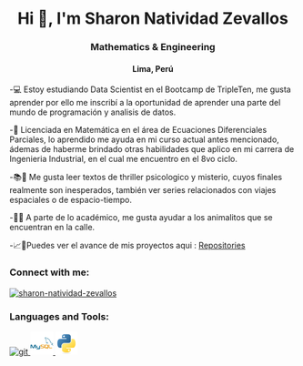 <h1 align="center">Hi 👋, I'm Sharon Natividad Zevallos</h1>
<h3 align="center">Mathematics & Engineering</h3>
<h4 align="center">Lima, Perú</h4>

-💻 Estoy estudiando Data Scientist en el Bootcamp de TripleTen, me gusta aprender por ello me inscribí a la oportunidad de aprender una parte del mundo de programación y analisis de datos.

-📜 Licenciada en Matemática en el área de Ecuaciones Diferenciales Parciales, lo aprendido me ayuda en mi curso actual antes mencionado, ádemas de haberme brindado otras habilidades que aplico en mi carrera de Ingenieria Industrial, en el cual me encuentro en el 8vo ciclo.

-📚🔎 Me gusta leer textos de thriller psicologico y misterio, cuyos finales realmente son inesperados, también ver series relacionados con viajes espaciales o de espacio-tiempo.

-🐶🐱 A parte de lo académico, me gusta ayudar a los animalitos que se encuentran en la calle.

-📈🔎Puedes ver el avance de mis proyectos aqui : [Repositories](https://github.com/SharonNatize)

<h3 align="left">Connect with me:</h3>
<p align="left">
<a href="https://linkedin.com/in/sharon-natividad-zevallos" target="blank"><img align="center" src="https://raw.githubusercontent.com/rahuldkjain/github-profile-readme-generator/master/src/images/icons/Social/linked-in-alt.svg" alt="sharon-natividad-zevallos" height="30" width="40" /></a>
</p>

<h3 align="left">Languages and Tools:</h3>
<p align="left"> <a href="https://git-scm.com/" target="_blank" rel="noreferrer"> <img src="https://www.vectorlogo.zone/logos/git-scm/git-scm-icon.svg" alt="git" width="40" height="40"/> </a> <a href="https://www.mysql.com/" target="_blank" rel="noreferrer"> <img src="https://raw.githubusercontent.com/devicons/devicon/master/icons/mysql/mysql-original-wordmark.svg" alt="mysql" width="40" height="40"/> </a> <a href="https://www.python.org" target="_blank" rel="noreferrer"> <img src="https://raw.githubusercontent.com/devicons/devicon/master/icons/python/python-original.svg" alt="python" width="40" height="40"/> </a> </p>
